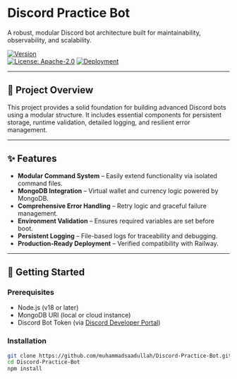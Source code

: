 # Discord Practice Bot

A robust, modular Discord bot architecture built for maintainability, observability, and scalability.

[![Version](https://img.shields.io/badge/version-2.1.1-orange)](https://github.com/muhammadsaadullah/Discord-Practice-Bot/releases)  
[![License: Apache-2.0](https://img.shields.io/badge/license-Apache%202.0-blue)](https://www.apache.org/licenses/LICENSE-2.0)
[![Deployment](https://img.shields.io/badge/deployment-Railway-green)](https://railway.app)

---

## 🧩 Project Overview

This project provides a solid foundation for building advanced Discord bots using a modular structure. It includes essential components for persistent storage, runtime validation, detailed logging, and resilient error management.

---

## ✨ Features

- **Modular Command System** – Easily extend functionality via isolated command files.  
- **MongoDB Integration** – Virtual wallet and currency logic powered by MongoDB.  
- **Comprehensive Error Handling** – Retry logic and graceful failure management.  
- **Environment Validation** – Ensures required variables are set before boot.  
- **Persistent Logging** – File-based logs for traceability and debugging.  
- **Production-Ready Deployment** – Verified compatibility with Railway.

---

## 🚀 Getting Started

### Prerequisites

- Node.js (v18 or later)  
- MongoDB URI (local or cloud instance)  
- Discord Bot Token (via [Discord Developer Portal](https://discord.com/developers/applications))

### Installation

```bash
git clone https://github.com/muhammadsaadullah/Discord-Practice-Bot.git
cd Discord-Practice-Bot
npm install
